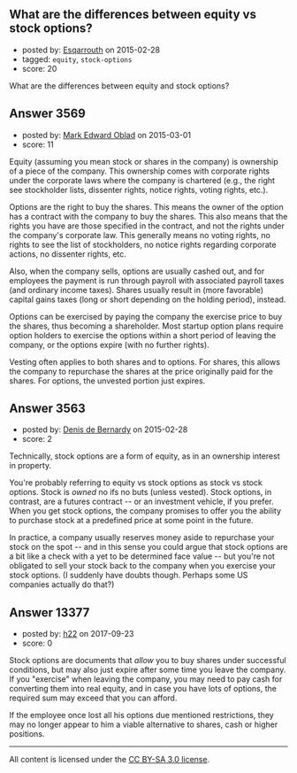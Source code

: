 ## What are the differences between equity vs stock options?

- posted by: [Esqarrouth](https://stackexchange.com/users/3055586/esqarrouth) on 2015-02-28
- tagged: `equity`, `stock-options`
- score: 20

What are the differences between equity and stock options?


## Answer 3569

- posted by: [Mark Edward Oblad](https://stackexchange.com/users/1671374/mark-edward-oblad) on 2015-03-01
- score: 11

Equity (assuming you mean stock or shares in the company) is ownership of a piece of the company.  This ownership comes with corporate rights under the corporate laws where the company is chartered (e.g., the right see stockholder lists, dissenter rights, notice rights, voting rights, etc.).

Options are the right to buy the shares.  This means the owner of the option has a contract with the company to buy the shares.  This also means that the rights you have are those specified in the contract, and not the rights under the company's corporate law.  This generally means no voting rights, no rights to see the list of stockholders, no notice rights regarding corporate actions, no dissenter rights, etc.

Also, when the company sells, options are usually cashed out, and for employees the payment is run through payroll with associated payroll taxes (and ordinary income taxes).  Shares usually result in (more favorable) capital gains taxes (long or short depending on the holding period), instead.

Options can be exercised by paying the company the exercise price to buy the shares, thus becoming a shareholder.  Most startup option plans require option holders to exercise the options within a short period of leaving the company, or the options expire (with no further rights).

Vesting often applies to both shares and to options.  For shares, this allows the company to repurchase the shares at the price originally paid for the shares.  For options, the unvested portion just expires.



## Answer 3563

- posted by: [Denis de Bernardy](https://stackexchange.com/users/182468/denis-de-bernardy) on 2015-02-28
- score: 2

Technically, stock options are a form of equity, as in an ownership interest in property.

You're probably referring to equity vs stock options as stock vs stock options. Stock is *owned* no ifs no buts (unless vested). Stock options, in contrast, are a futures contract -- or an investment vehicle, if you prefer. When you get stock options, the company promises to offer you the ability to purchase stock at a predefined price at some point in the future.

In practice, a company usually reserves money aside to repurchase your stock on the spot -- and in this sense you could argue that stock options are a bit like a check with a yet to be determined face value -- but you're not obligated to sell your stock back to the company when you exercise your stock options. (I suddenly have doubts though. Perhaps some US companies actually do that?)


## Answer 13377

- posted by: [h22](https://stackexchange.com/users/167824/h22) on 2017-09-23
- score: 0

Stock options are documents that *allow* you to buy shares under successful conditions, but may also just expire after some time you leave the company. If you "exercise" when leaving the company, you may need to pay cash for converting them into real equity, and in case you have lots of options, the required sum may exceed that you can afford. 

If the employee once lost all his options due mentioned restrictions, they may no longer appear to him a viable alternative to shares, cash or higher positions. 



---

All content is licensed under the [CC BY-SA 3.0 license](https://creativecommons.org/licenses/by-sa/3.0/).
